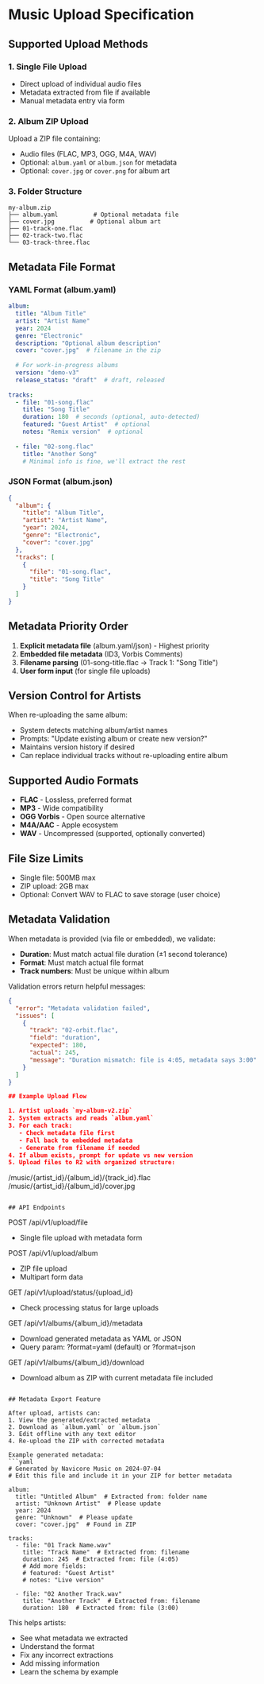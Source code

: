 # Music Upload Specification

## Supported Upload Methods

### 1. Single File Upload
- Direct upload of individual audio files
- Metadata extracted from file if available
- Manual metadata entry via form

### 2. Album ZIP Upload
Upload a ZIP file containing:
- Audio files (FLAC, MP3, OGG, M4A, WAV)
- Optional: `album.yaml` or `album.json` for metadata
- Optional: `cover.jpg` or `cover.png` for album art

### 3. Folder Structure
```
my-album.zip
├── album.yaml          # Optional metadata file
├── cover.jpg          # Optional album art
├── 01-track-one.flac
├── 02-track-two.flac
└── 03-track-three.flac
```

## Metadata File Format

### YAML Format (album.yaml)
```yaml
album:
  title: "Album Title"
  artist: "Artist Name"
  year: 2024
  genre: "Electronic"
  description: "Optional album description"
  cover: "cover.jpg"  # filename in the zip
  
  # For work-in-progress albums
  version: "demo-v3"
  release_status: "draft"  # draft, released
  
tracks:
  - file: "01-song.flac"
    title: "Song Title"
    duration: 180  # seconds (optional, auto-detected)
    featured: "Guest Artist"  # optional
    notes: "Remix version"  # optional
    
  - file: "02-song.flac"
    title: "Another Song"
    # Minimal info is fine, we'll extract the rest
```

### JSON Format (album.json)
```json
{
  "album": {
    "title": "Album Title",
    "artist": "Artist Name",
    "year": 2024,
    "genre": "Electronic",
    "cover": "cover.jpg"
  },
  "tracks": [
    {
      "file": "01-song.flac",
      "title": "Song Title"
    }
  ]
}
```

## Metadata Priority Order

1. **Explicit metadata file** (album.yaml/json) - Highest priority
2. **Embedded file metadata** (ID3, Vorbis Comments)
3. **Filename parsing** (01-song-title.flac → Track 1: "Song Title")
4. **User form input** (for single file uploads)

## Version Control for Artists

When re-uploading the same album:
- System detects matching album/artist names
- Prompts: "Update existing album or create new version?"
- Maintains version history if desired
- Can replace individual tracks without re-uploading entire album

## Supported Audio Formats

- **FLAC** - Lossless, preferred format
- **MP3** - Wide compatibility  
- **OGG Vorbis** - Open source alternative
- **M4A/AAC** - Apple ecosystem
- **WAV** - Uncompressed (supported, optionally converted)

## File Size Limits

- Single file: 500MB max
- ZIP upload: 2GB max
- Optional: Convert WAV to FLAC to save storage (user choice)

## Metadata Validation

When metadata is provided (via file or embedded), we validate:
- **Duration**: Must match actual file duration (±1 second tolerance)
- **Format**: Must match actual file format
- **Track numbers**: Must be unique within album

Validation errors return helpful messages:
```json
{
  "error": "Metadata validation failed",
  "issues": [
    {
      "track": "02-orbit.flac", 
      "field": "duration",
      "expected": 180,
      "actual": 245,
      "message": "Duration mismatch: file is 4:05, metadata says 3:00"
    }
  ]
}

## Example Upload Flow

1. Artist uploads `my-album-v2.zip`
2. System extracts and reads `album.yaml`
3. For each track:
   - Check metadata file first
   - Fall back to embedded metadata
   - Generate from filename if needed
4. If album exists, prompt for update vs new version
5. Upload files to R2 with organized structure:
   ```
   /music/{artist_id}/{album_id}/{track_id}.flac
   /music/{artist_id}/{album_id}/cover.jpg
   ```

## API Endpoints

```
POST /api/v1/upload/file
  - Single file upload with metadata form

POST /api/v1/upload/album
  - ZIP file upload
  - Multipart form data
  
GET /api/v1/upload/status/{upload_id}
  - Check processing status for large uploads

GET /api/v1/albums/{album_id}/metadata
  - Download generated metadata as YAML or JSON
  - Query param: ?format=yaml (default) or ?format=json
  
GET /api/v1/albums/{album_id}/download
  - Download album as ZIP with current metadata file included
```

## Metadata Export Feature

After upload, artists can:
1. View the generated/extracted metadata
2. Download as `album.yaml` or `album.json`
3. Edit offline with any text editor
4. Re-upload the ZIP with corrected metadata

Example generated metadata:
```yaml
# Generated by Navicore Music on 2024-07-04
# Edit this file and include it in your ZIP for better metadata

album:
  title: "Untitled Album"  # Extracted from: folder name
  artist: "Unknown Artist"  # Please update
  year: 2024
  genre: "Unknown"  # Please update
  cover: "cover.jpg"  # Found in ZIP
  
tracks:
  - file: "01 Track Name.wav"
    title: "Track Name"  # Extracted from: filename
    duration: 245  # Extracted from: file (4:05)
    # Add more fields:
    # featured: "Guest Artist"
    # notes: "Live version"
    
  - file: "02 Another Track.wav"
    title: "Another Track"  # Extracted from: filename  
    duration: 180  # Extracted from: file (3:00)
```

This helps artists:
- See what metadata we extracted
- Understand the format
- Fix any incorrect extractions
- Add missing information
- Learn the schema by example